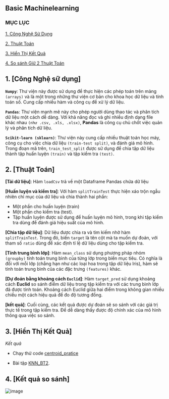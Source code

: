 ## Basic Machinelearning 
### MỤC LỤC 

[1. Công Nghệ Sử Dụng](#CongNgheSuDung)

[2. Thuật Toán](#ThuatToan)

[3. Hiển Thị Kết Quả](#hienthiketqua)

[4. So sánh Giữ 2 Thuật Toán](#sosanh)

<a name ="CongNgheSuDung"></a>
## 1. [Công Nghệ sữ dụng]
**`Numpy`**: Thư viện này được sử dụng để thực hiện các phép toán trên mảng `(arrays)` và là một trong những thư viện cơ bản cho khoa học dữ liệu và tính toán số. Cung cấp nhiều hàm và công cụ để xử lý dữ liệu.

**`Pandas`**: Thư viện mạnh mẽ này cho phép người dùng thao tác và phân tích dữ liệu một cách dễ dàng. Với khả năng đọc và ghi nhiều định dạng file khác nhau `(như .csv, .xls, .xlsx)`, **Pandas** là công cụ chủ chốt việc quản lý và phân tích dữ liệu.

**`Scikit-learn (sklearn)`**: Thư viện này cung cấp nhiều thuật toán học máy, công cụ cho việc chia dữ liệu `(train-test split)`, và đánh giá mô hình. Trong đoạn mã trên, `train_test_split` được sử dụng để chia tập dữ liệu thành tập huấn luyện `(train)` và tập kiểm tra `(test)`.

<a name ="ThuatToan"></a>
## 2. [Thuật Toán]
**[Tải dữ liệu]**: Hàm `loadCsv` trả về một Dataframe Pandas chứa dữ liệu

**[Huấn luyện và kiểm tra]**: Với hàm `splitTrainTest` thực hiện xáo trộn ngẫu nhiên chỉ mục của dữ liệu và chia thành hai phần: 
- Một phần cho huấn luyện (train)
- Một phần cho kiểm tra (test). 
- Tập huấn luyện được sử dụng để huấn luyện mô hình, trong khi tập kiểm tra dùng để đánh giá hiệu suất của mô hình.

**[Chia tập dữ liệu]**: Dữ liệu được chia ra và tìm kiếm nhờ hàm `splitTrainTest`. Trong đó, biến `target` là tên cột mà ta muốn dự đoán, với tham số `ratio` dùng để xác định tỉ lệ dữ liệu dùng cho tập kiểm tra.

**[Tính trung bình lớp]**: Hàm `mean_class` sử dụng phương pháp nhóm `(groupby)` tính toán trung bình của từng lớp trong biến mục tiêu. Có nghĩa là đối với mỗi lớp (chẳng hạn như các loại hoa trong tập dữ liệu Iris), hàm sẽ tính toán trung bình của các đặc trưng `(features)` khác.

**[Dự đoán bằng khoảng cách `Euclid`]**: Hàm `target_pred` sử dụng khoảng cách **Euclid** so sánh điểm dữ liệu trong tập kiểm tra với các trung bình lớp đã được tính toán. Khoảng cách Euclid giữa hai điểm trong không gian nhiều chiều một cách hiệu quả để đo độ tương đồng.

**[kết quả]**: Cuối cùng, các kết quả được dự đoán sẽ so sánh với các giá trị thực tế trong tập kiểm tra. Để dễ dàng thấy được độ chính xác của mô hình thông qua việc so sánh. 

<a name ="hienthiketqua"></a>
 ## 3. [Hiển Thị Kết Quả]

*Kết quả*
- Chạy thử code [centroid_pratice](https://github.com/DucThanh21/Machinelearning/blob/main/MachinelearningLab3/Centroid_practice.ipynb)

- Bài tập [KNN_BT2](https://github.com/DucThanh21/Machinelearning/blob/main/MachinelearningLab3/KNN_BT2-practice.ipynb).

<a name ="sosanh"></a>
## 4. [Kết quả so sánh]

![image](https://github.com/user-attachments/assets/d07bef51-73da-4607-9d5a-148a92538039)


